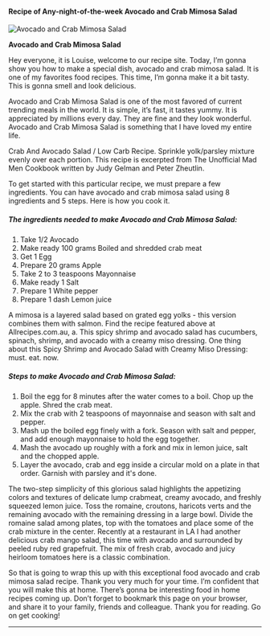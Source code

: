             

#### Recipe of Any-night-of-the-week Avocado and Crab Mimosa Salad

![Avocado and Crab Mimosa Salad](https://img-global.cpcdn.com/recipes/4598794359406592/751x532cq70/avocado-and-crab-mimosa-salad-recipe-main-photo.jpg)

**Avocado and Crab Mimosa Salad**

Hey everyone, it is Louise, welcome to our recipe site. Today, I’m gonna show you how to make a special dish, avocado and crab mimosa salad. It is one of my favorites food recipes. This time, I’m gonna make it a bit tasty. This is gonna smell and look delicious.

Avocado and Crab Mimosa Salad is one of the most favored of current trending meals in the world. It is simple, it’s fast, it tastes yummy. It is appreciated by millions every day. They are fine and they look wonderful. Avocado and Crab Mimosa Salad is something that I have loved my entire life.

Crab And Avocado Salad / Low Carb Recipe. Sprinkle yolk/parsley mixture evenly over each portion. This recipe is excerpted from The Unofficial Mad Men Cookbook written by Judy Gelman and Peter Zheutlin.

To get started with this particular recipe, we must prepare a few ingredients. You can have avocado and crab mimosa salad using 8 ingredients and 5 steps. Here is how you cook it.

##### The ingredients needed to make Avocado and Crab Mimosa Salad:

1.  Take 1/2 Avocado
2.  Make ready 100 grams Boiled and shredded crab meat
3.  Get 1 Egg
4.  Prepare 20 grams Apple
5.  Take 2 to 3 teaspoons Mayonnaise
6.  Make ready 1 Salt
7.  Prepare 1 White pepper
8.  Prepare 1 dash Lemon juice

A mimosa is a layered salad based on grated egg yolks - this version combines them with salmon. Find the recipe featured above at Allrecipes.com.au, a. This spicy shrimp and avocado salad has cucumbers, spinach, shrimp, and avocado with a creamy miso dressing. One thing about this Spicy Shrimp and Avocado Salad with Creamy Miso Dressing: must. eat. now.

##### Steps to make Avocado and Crab Mimosa Salad:

1.  Boil the egg for 8 minutes after the water comes to a boil. Chop up the apple. Shred the crab meat.
2.  Mix the crab with 2 teaspoons of mayonnaise and season with salt and pepper.
3.  Mash up the boiled egg finely with a fork. Season with salt and pepper, and add enough mayonnaise to hold the egg together.
4.  Mash the avocado up roughly with a fork and mix in lemon juice, salt and the chopped apple.
5.  Layer the avocado, crab and egg inside a circular mold on a plate in that order. Garnish with parsley and it's done.

The two-step simplicity of this glorious salad highlights the appetizing colors and textures of delicate lump crabmeat, creamy avocado, and freshly squeezed lemon juice. Toss the romaine, croutons, haricots verts and the remaining avocado with the remaining dressing in a large bowl. Divide the romaine salad among plates, top with the tomatoes and place some of the crab mixture in the center. Recently at a restaurant in LA I had another delicious crab mango salad, this time with avocado and surrounded by peeled ruby red grapefruit. The mix of fresh crab, avocado and juicy heirloom tomatoes here is a classic combination.

So that is going to wrap this up with this exceptional food avocado and crab mimosa salad recipe. Thank you very much for your time. I’m confident that you will make this at home. There’s gonna be interesting food in home recipes coming up. Don’t forget to bookmark this page on your browser, and share it to your family, friends and colleague. Thank you for reading. Go on get cooking!

* * *